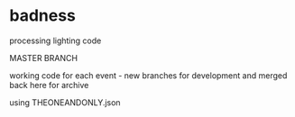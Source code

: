 # badness
processing lighting code


MASTER BRANCH

working code for each event - new branches for development and merged back here for archive

using THEONEANDONLY.json

